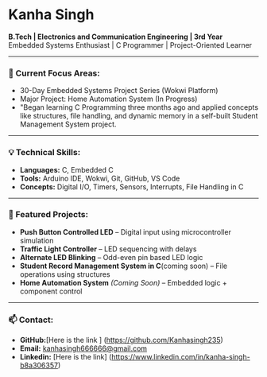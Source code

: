 # Kanha Singh

**B.Tech | Electronics and Communication Engineering | 3rd Year**  
Embedded Systems Enthusiast | C Programmer | Project-Oriented Learner

---

### 🔧 Current Focus Areas:
- 30-Day Embedded Systems Project Series (Wokwi Platform)
- Major Project: Home Automation System (In Progress)
- "Began learning C Programming three months ago and applied concepts like structures, file handling, and dynamic memory in a self-built Student Management System project.
---

### 💡 Technical Skills:
- **Languages:** C, Embedded C  
- **Tools:** Arduino IDE, Wokwi, Git, GitHub, VS Code  
- **Concepts:** Digital I/O, Timers, Sensors, Interrupts, File Handling in C

---

### 📁 Featured Projects:
- **Push Button Controlled LED** – Digital input using microcontroller simulation  
- **Traffic Light Controller** – LED sequencing with delays  
- **Alternate LED Blinking** – Odd-even pin based LED logic  
- **Student Record Management System in C**(coming soon) – File operations using structures  
- **Home Automation System** *(Coming Soon)* – Embedded logic + component control

---

### 📫 Contact:
- **GitHub:**[Here is the link ] (https://github.com/Kanhasingh235)  
- **Email:** kanhasingh666666@gmail.com
- **Linkedin:** [Here is the link] (https://www.linkedin.com/in/kanha-singh-b8a306357)
